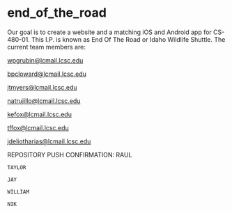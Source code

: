 # end_of_the_road
Our goal is to create a website and a matching iOS and Android app for CS-480-01. This I.P. is known as End Of The Road or Idaho Wildlife Shuttle. The current team members are:

wpgrubin@lcmail.lcsc.edu

bpcloward@lcmail.lcsc.edu

jtmyers@lcmail.lcsc.edu

natrujillo@lcmail.lcsc.edu

kefox@lcmail.lcsc.edu

tffox@lcmail.lcsc.edu

jdeliotharias@lcmail.lcsc.edu

REPOSITORY PUSH CONFIRMATION:
    RAUL
    
    TAYLOR
    
    JAY
    
    WILLIAM
    
    NIK
    
